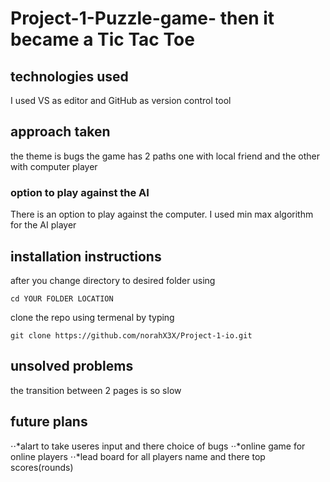 # Project-1-Puzzle-game- then it became  a Tic Tac Toe 

## technologies used
I used VS as editor and GitHub as version control tool 
## approach taken
the theme is bugs 
the game has 2 paths one with local friend and the other with computer player 

### option to play against the AI
There is an option to play against the computer.
I used min max algorithm for the AI player  


## installation instructions
after you change directory to desired folder using 
```
cd YOUR FOLDER LOCATION
```
clone the repo using termenal by typing 
```
git clone https://github.com/norahX3X/Project-1-io.git
```

## unsolved problems
the transition between 2 pages is so slow 

## future plans
⋅⋅*alart to take useres input and there choice of bugs 
⋅⋅*online game for online players 
⋅⋅*lead board for all players name and there top scores(rounds)









